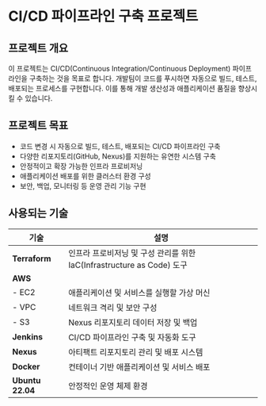 # CI/CD 파이프라인 구축 프로젝트

## 프로젝트 개요
이 프로젝트는 CI/CD(Continuous Integration/Continuous Deployment) 파이프라인을 구축하는 것을 목표로 합니다. 개발팀이 코드를 푸시하면 자동으로 빌드, 테스트, 배포되는 프로세스를 구현합니다. 이를 통해 개발 생산성과 애플리케이션 품질을 향상시킬 수 있습니다.

## 프로젝트 목표
- 코드 변경 시 자동으로 빌드, 테스트, 배포되는 CI/CD 파이프라인 구축
- 다양한 리포지토리(GitHub, Nexus)를 지원하는 유연한 시스템 구축
- 안정적이고 확장 가능한 인프라 프로비저닝
- 애플리케이션 배포를 위한 클러스터 환경 구성
- 보안, 백업, 모니터링 등 운영 관리 기능 구현

## 사용되는 기술
| 기술          | 설명                                                         |
|---------------|--------------------------------------------------------------|
| **Terraform** | 인프라 프로비저닝 및 구성 관리를 위한 IaC(Infrastructure as Code) 도구 |
| **AWS**       |                                                              |
| - EC2         | 애플리케이션 및 서비스를 실행할 가상 머신                    |
| - VPC         | 네트워크 격리 및 보안 구성                                    |
| - S3          | Nexus 리포지토리 데이터 저장 및 백업                         |
| **Jenkins**   | CI/CD 파이프라인 구축 및 자동화 도구                         |
| **Nexus**     | 아티팩트 리포지토리 관리 및 배포 시스템                      |
| **Docker**    | 컨테이너 기반 애플리케이션 및 서비스 배포                    |
| **Ubuntu 22.04** | 안정적인 운영 체제 환경                                   |
